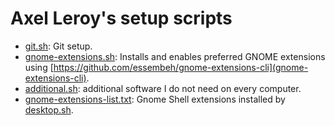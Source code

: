 # Axel Leroy's setup scripts
* [git.sh](git.sh): Git setup.
* [gnome-extensions.sh](gnome-extensions.sh): Installs and enables preferred GNOME extensions using [https://github.com/essembeh/gnome-extensions-cli](gnome-extensions-cli).
* [additional.sh](additionnal.sh): additional software I do not need on every computer.
* [gnome-extensions-list.txt](gnome-extensions-install-list.txt): Gnome Shell extensions installed by [desktop.sh](gnome-extensions.sh). 
